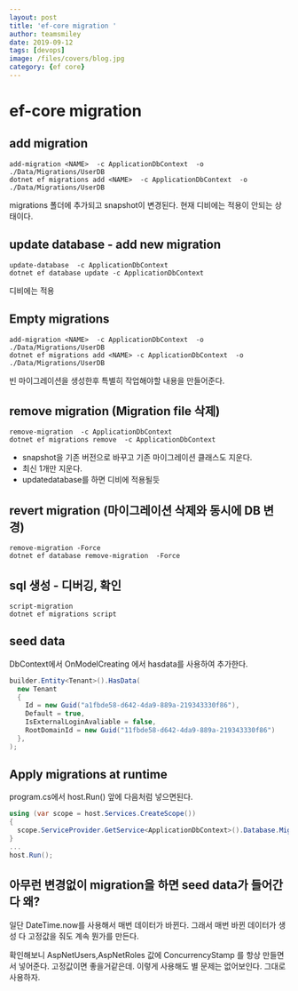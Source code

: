 ```yaml
---
layout: post
title: 'ef-core migration ' 
author: teamsmiley
date: 2019-09-12
tags: [devops]
image: /files/covers/blog.jpg
category: {ef core}
---
```


# ef-core migration 

## add migration 
```
add-migration <NAME>  -c ApplicationDbContext  -o ./Data/Migrations/UserDB
dotnet ef migrations add <NAME>  -c ApplicationDbContext  -o ./Data/Migrations/UserDB
```
migrations 폴더에 추가되고 snapshot이 변경된다. 현재 디비에는 적용이 안되는 상태이다.

## update database - add new migration
```
update-database  -c ApplicationDbContext
dotnet ef database update -c ApplicationDbContext
```
디비에는 적용

## Empty migrations
```
add-migration <NAME>  -c ApplicationDbContext  -o ./Data/Migrations/UserDB
dotnet ef migrations add <NAME> -c ApplicationDbContext  -o ./Data/Migrations/UserDB
```
빈 마이그레이션을 생성한후 특별히 작업해야할 내용을 만들어준다.

## remove migration (Migration file 삭제)
```
remove-migration  -c ApplicationDbContext
dotnet ef migrations remove  -c ApplicationDbContext
```
* snapshot을 기존 버전으로 바꾸고 기존 마이그레이션 클래스도 지운다. 
* 최신 1개만 지운다.
* updatedatabase를 하면 디비에 적용될듯

## revert migration (마이그레이션 삭제와 동시에 DB 변경)
```
remove-migration -Force
dotnet ef database remove-migration  -Force
```

## sql 생성 - 디버깅, 확인
```
script-migration
dotnet ef migrations script
```

## seed data
DbContext에서 OnModelCreating 에서 hasdata를 사용하여 추가한다.

```cs
builder.Entity<Tenant>().HasData(
  new Tenant
  {
    Id = new Guid("a1fbde58-d642-4da9-889a-219343330f86"),
    Default = true,
    IsExternalLoginAvaliable = false,
    RootDomainId = new Guid("11fbde58-d642-4da9-889a-219343330f86")
  },
);
```

## Apply migrations at runtime
program.cs에서 host.Run() 앞에 다음처럼 넣으면된다.

```cs
using (var scope = host.Services.CreateScope())
{
  scope.ServiceProvider.GetService<ApplicationDbContext>().Database.Migrate();
}
...
host.Run();
```

## 아무런 변경없이 migration을 하면 seed data가 들어간다 왜?

일단 DateTime.now를 사용해서 매번 데이터가 바뀐다. 그래서 매번 바뀐 데이터가 생성  다 고정값을 줘도 계속 뭔가를 만든다.

확인해보니 AspNetUsers,AspNetRoles 값에 ConcurrencyStamp 를 항상 만들면서 넣어준다. 고정값이면 좋을거같은데. 이렇게 사용해도 별 문제는 없어보인다. 그대로 사용하자.


